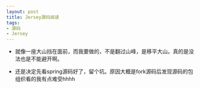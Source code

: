 ```yaml
---
layout: post
title: Jersey源码阅读
tags:
- 源码
- Jersey
---
```


- 就像一座大山挡在面前，而我要做的，不是翻过山峰，是移平大山。真的是没法也是不能避开啊。
	
- 还是决定先看spring源码好了，留个坑。原因大概是fork源码后发现源码的包组织看的我有点难受hhhh
	

